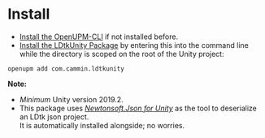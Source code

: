 # Install

- [Install the OpenUPM-CLI](https://openupm.com/docs/getting-started.html#installing-openupm-cli) if not installed before.
- [Install the LDtkUnity Package](https://openupm.com/docs/getting-started.html#installing-a-upm-package) by entering this into the command line while the directory is scoped on the root of the Unity project:  
```
openupm add com.cammin.ldtkunity
```  
**Note:**
- *Minimum* Unity version 2019.2.
- This package uses [*Newtonsoft.Json for Unity*](https://github.com/jilleJr/Newtonsoft.Json-for-Unity) as the tool to deserialize an LDtk json project.   
  It is automatically installed alongside; no worries.